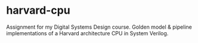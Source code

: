 # harvard-cpu

Assignment for my Digital Systems Design course.
Golden model & pipeline implementations of a Harvard architecture CPU in System Verilog.

